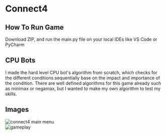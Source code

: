 # Connect4  

## How To Run Game  
Download ZIP, and run the main.py file on your local IDEs like VS Code or PyCharm  

## CPU Bots  
I made the hard level CPU bot's algorithm from scratch, which checks for the different conditions sequentially base on the impact and importance of the condition. There are well defined algorithms for this game already such as minimax or negamax, but I wanted to make my own algorithm to test my skills.  

## Images
![connect4 main menu](https://github.com/AdrianEngCheeErn/connect4/assets/140162503/0bc04683-6357-43d0-ab3b-418b0053474c)  
![gameplay](https://github.com/AdrianEngCheeErn/connect4/assets/140162503/5ae0f863-3ec5-4e56-83be-29307fd89aa1)  
